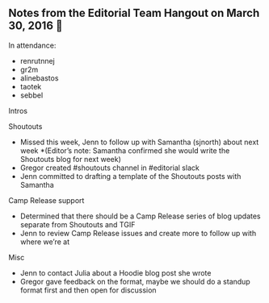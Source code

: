 ## Notes from the Editorial Team Hangout on March 30, 2016 :tada:

In attendance:
+ renrutnnej
+ gr2m
+ alinebastos
+ taotek
+ sebbel

Intros

Shoutouts
+ Missed this week, Jenn to follow up with Samantha (sjnorth) about next week *(Editor’s note: Samantha confirmed she would write the Shoutouts blog for next week)
+ Gregor created #shoutouts channel in #editorial slack
+ Jenn committed to drafting a template of the Shoutouts posts with Samantha

Camp Release support
+ Determined that there should be a Camp Release series of blog updates separate from Shoutouts and TGIF
+ Jenn to review Camp Release issues and create more to follow up with where we’re at

Misc
+ Jenn to contact Julia about a Hoodie blog post she wrote
+ Gregor gave feedback on the format, maybe we should do a standup format first and then open for discussion
